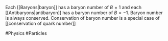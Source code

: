Each [[Baryons|baryon]] has a baryon number of $B=1$ and each [[Antibaryons|antibaryon]] has a baryon number of $B=-1$. Baryon number is always conserved. Conservation of baryon number is a special case of [[conservation of quark number]]

#Physics #Particles 